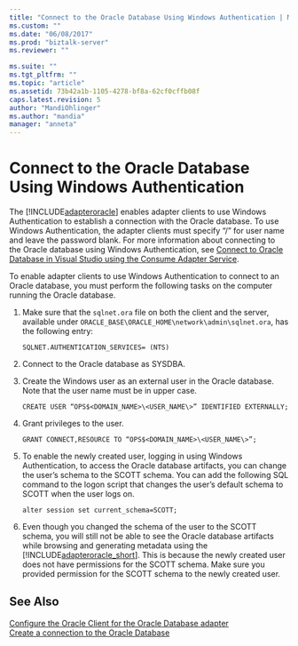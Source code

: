 ```yaml
---
title: "Connect to the Oracle Database Using Windows Authentication | Microsoft Docs"
ms.custom: ""
ms.date: "06/08/2017"
ms.prod: "biztalk-server"
ms.reviewer: ""

ms.suite: ""
ms.tgt_pltfrm: ""
ms.topic: "article"
ms.assetid: 73b42a1b-1105-4278-bf8a-62cf0cffb08f
caps.latest.revision: 5
author: "MandiOhlinger"
ms.author: "mandia"
manager: "anneta"
---
```

# Connect to the Oracle Database Using Windows Authentication
The [!INCLUDE[adapteroracle](../../includes/adapteroracle-md.md)] enables adapter clients to use Windows Authentication to establish a connection with the Oracle database. To use Windows Authentication, the adapter clients must specify “/” for user name and leave the password blank. For more information about connecting to the Oracle database using Windows Authentication, see [Connect to Oracle Database in Visual Studio using the Consume Adapter Service](../../adapters-and-accelerators/adapter-oracle-database/connect-to-oracle-database-in-visual-studio-using-the-consume-adapter-service.md).  
  
 To enable adapter clients to use Windows Authentication to connect to an Oracle database, you must perform the following tasks on the computer running the Oracle database.  
  
1.  Make sure that the `sqlnet.ora` file on both the client and the server, available under `ORACLE_BASE\ORACLE_HOME\network\admin\sqlnet.ora`, has the following entry:  
  
    ```  
    SQLNET.AUTHENTICATION_SERVICES= (NTS)  
    ```  
  
2.  Connect to the Oracle database as SYSDBA.  
  
3.  Create the Windows user as an external user in the Oracle database. Note that the user name must be in upper case.  
  
    ```  
    CREATE USER “OPS$<DOMAIN_NAME>\<USER_NAME\>” IDENTIFIED EXTERNALLY;  
    ```  
  
4.  Grant privileges to the user.  
  
    ```  
    GRANT CONNECT,RESOURCE TO “OPS$<DOMAIN_NAME>\<USER_NAME\>”;  
    ```  
  
5.  To enable the newly created user, logging in using Windows Authentication, to access the Oracle database artifacts, you can change the user’s schema to the SCOTT schema. You can add the following SQL command to the logon script that changes the user’s default schema to SCOTT when the user logs on.  
  
    ```  
    alter session set current_schema=SCOTT;  
    ```  
  
6.  Even though you changed the schema of the user to the SCOTT schema, you will still not be able to see the Oracle database artifacts while browsing and generating metadata using the [!INCLUDE[adapteroracle_short](../../includes/adapteroracle-short-md.md)]. This is because the newly created user does not have permissions for the SCOTT schema. Make sure you provided permission for the SCOTT schema to the newly created user.  
  
## See Also  
 [Configure the Oracle Client for the Oracle Database adapter](../../adapters-and-accelerators/adapter-oracle-database/configure-the-oracle-client-for-the-oracle-database-adapter.md)   
[Create a connection to the Oracle Database](../../adapters-and-accelerators/adapter-oracle-database/create-a-connection-to-the-oracle-database.md)